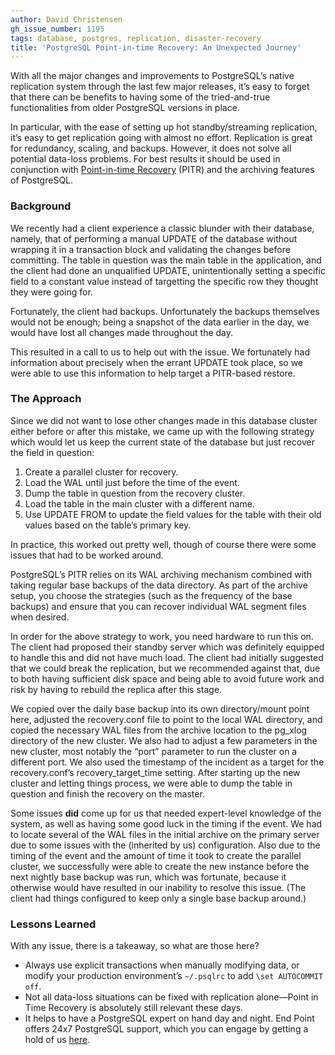 ```yaml
---
author: David Christensen
gh_issue_number: 1195
tags: database, postgres, replication, disaster-recovery
title: 'PostgreSQL Point-in-time Recovery: An Unexpected Journey'
---
```


With all the major changes and improvements to PostgreSQL’s native replication system through the last few major releases, it’s easy to forget that there can be benefits to having some of the tried-and-true functionalities from older PostgreSQL versions in place.

In particular, with the ease of setting up hot standby/​streaming replication, it’s easy to get replication going with almost no effort. Replication is great for redundancy, scaling, and backups. However, it does not solve all potential data-loss problems. For best results it should be used in conjunction with [Point-in-time Recovery](https://www.postgresql.org/docs/current/static/continuous-archiving.html) (PITR) and the archiving features of PostgreSQL.

### Background

We recently had a client experience a classic blunder with their database, namely, that of performing a manual UPDATE of the database without wrapping it in a transaction block and validating the changes before committing. The table in question was the main table in the application, and the client had done an unqualified UPDATE, unintentionally setting a specific field to a constant value instead of targetting the specific row they thought they were going for.

Fortunately, the client had backups. Unfortunately the backups themselves would not be enough; being a snapshot of the data earlier in the day, we would have lost all changes made throughout the day.

This resulted in a call to us to help out with the issue. We fortunately had information about precisely when the errant UPDATE took place, so we were able to use this information to help target a PITR-based restore.

### The Approach

Since we did not want to lose other changes made in this database cluster either before or after this mistake, we came up with the following strategy which would let us keep the current state of the database but just recover the field in question:

1. Create a parallel cluster for recovery.
2. Load the WAL until just before the time of the event.
3. Dump the table in question from the recovery cluster.
4. Load the table in the main cluster with a different name.
5. Use UPDATE FROM to update the field values for the table with their old values based on the table’s primary key.

In practice, this worked out pretty well, though of course there were some issues that had to be worked around.

PostgreSQL’s PITR relies on its WAL archiving mechanism combined with taking regular base backups of the data directory. As part of the archive setup, you choose the strategies (such as the frequency of the base backups) and ensure that you can recover individual WAL segment files when desired.

In order for the above strategy to work, you need hardware to run this on. The client had proposed their standby server which was definitely equipped to handle this and did not have much load. The client had initially suggested that we could break the replication, but we recommended against that, due to both having sufficient disk space and being able to avoid future work and risk by having to rebuild the replica after this stage.

We copied over the daily base backup into its own directory/​mount point here, adjusted the recovery.conf file to point to the local WAL directory, and copied the necessary WAL files from the archive location to the pg_xlog directory of the new cluster. We also had to adjust a few parameters in the new cluster, most notably the “port” parameter to run the cluster on a different port. We also used the timestamp of the incident as a target for the recovery.conf’s recovery_target_time setting. After starting up the new cluster and letting things process, we were able to dump the table in question and finish the recovery on the master.

Some issues **did** come up for us that needed expert-level knowledge of the system, as well as having some good luck in the timing if the event. We had to locate several of the WAL files in the initial archive on the primary server due to some issues with the (inherited by us) configuration. Also due to the timing of the event and the amount of time it took to create the parallel cluster, we successfully were able to create the new instance before the next nightly base backup was run, which was fortunate, because it otherwise would have resulted in our inability to resolve this issue. (The client had things configured to keep only a single base backup around.)

### Lessons Learned

With any issue, there is a takeaway, so what are those here?

- Always use explicit transactions when manually modifying data, or modify your production environment’s `~/.psqlrc` to add `\set AUTOCOMMIT off`.
- Not all data-loss situations can be fixed with replication alone—​Point in Time Recovery is absolutely still relevant these days.
- It helps to have a PostgreSQL expert on hand day and night. End Point offers 24x7 PostgreSQL support, which you can engage by getting a hold of us [here](/contact).
